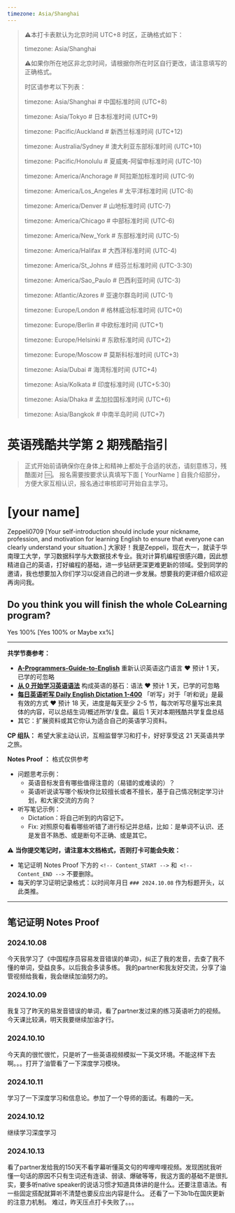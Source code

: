 ```yaml
---
timezone: Asia/Shanghai
---
```


> ⚠️本打卡表默认为北京时间 UTC+8 时区，正确格式如下：
>
> timezone: Asia/Shanghai
>
> ⚠️如果你所在地区非北京时间，请根据你所在时区自行更改，请注意填写的正确格式。
>
> 时区请参考以下列表：
>
> timezone: Asia/Shanghai # 中国标准时间 (UTC+8)
>
> timezone: Asia/Tokyo # 日本标准时间 (UTC+9)
>
> timezone: Pacific/Auckland # 新西兰标准时间 (UTC+12)
>
> timezone: Australia/Sydney # 澳大利亚东部标准时间 (UTC+10)
>
> timezone: Pacific/Honolulu # 夏威夷-阿留申标准时间 (UTC-10)
>
> timezone: America/Anchorage # 阿拉斯加标准时间 (UTC-9)
>
> timezone: America/Los_Angeles # 太平洋标准时间 (UTC-8)
>
> timezone: America/Denver # 山地标准时间 (UTC-7)
>
> timezone: America/Chicago # 中部标准时间 (UTC-6)
>
> timezone: America/New_York # 东部标准时间 (UTC-5)
>
> timezone: America/Halifax # 大西洋标准时间 (UTC-4)
>
> timezone: America/St_Johns # 纽芬兰标准时间 (UTC-3:30)
>
> timezone: America/Sao_Paulo # 巴西利亚时间 (UTC-3)
>
> timezone: Atlantic/Azores # 亚速尔群岛时间 (UTC-1)
>
> timezone: Europe/London # 格林威治标准时间 (UTC+0)
>
> timezone: Europe/Berlin # 中欧标准时间 (UTC+1)
>
> timezone: Europe/Helsinki # 东欧标准时间 (UTC+2)
>
> timezone: Europe/Moscow # 莫斯科标准时间 (UTC+3)
>
> timezone: Asia/Dubai # 海湾标准时间 (UTC+4)
>
> timezone: Asia/Kolkata # 印度标准时间 (UTC+5:30)
>
> timezone: Asia/Dhaka # 孟加拉国标准时间 (UTC+6)
>
> timezone: Asia/Bangkok # 中南半岛时间 (UTC+7)



# 英语残酷共学第 2 期残酷指引

> 正式开始前请确保你在身体上和精神上都处于合适的状态，请刻意练习，残酷面对 🆒。 报名需要按要求认真填写下面 [ YourName ] 自我介绍部分，方便大家互相认识，报名通过审核即可开始自主学习。

# [your name]
Zeppeli0709
[Your self-introduction should include your nickname, profession, and motivation for learning English to ensure that everyone can clearly understand your situation.]
大家好！我是Zeppeli，现在大一，就读于华南理工大学，学习数据科学与大数据技术专业。我对计算机编程很感兴趣，因此想精进自己的英语，打好编程的基础，进一步钻研更深更难更新的领域。受到同学的邀请，我也想要加入你们学习以促进自己的进一步发展。想要我的更详细介绍欢迎再询问我。
## Do you think you will finish the whole CoLearning program?
Yes 100%
[Yes 100% or Maybe xx%]

---

**共学节奏参考：**

- [**A-Programmers-Guide-to-English**](https://github.com/yujiangshui/A-Programmers-Guide-to-English) 重新认识英语这门语言 ❤️ 预计 1 天，已学的可忽略
- [**从 0 开始学习英语语法**](https://hzpt-inet-club.github.io/english-note/) 构成英语的基石：语法 ❤️ 预计 1 天，已学的可忽略
- [**每日英语听写 Daily English Dictation 1-400**](https://www.bilibili.com/video/BV1U7411a7xG?p=3&vd_source=bc0666711d2280c24d54945ab9c11146) 「听写」对于「听和说」是最有效的方式 ❤️ 预计 18 天，进度是每天至少 2-5 节，每次听写尽量写出来具体的内容，可以总结生词/概述所学/复盘。最后 1 天对本期残酷共学复盘总结
- 其它：扩展资料或其它你认为适合自己的英语学习资料。

**CP 组队：**  希望大家主动认识，互相监督学习和打卡，好好享受这 21 天英语共学之旅。

**Notes Proof ：** 格式仅供参考

- 问题思考示例：
  - 英语音标发音有哪些值得注意的（易错的或难读的）？
  - 英语听说读写哪个板块你比较擅长或者不擅长，基于自己情况制定学习计划，和大家交流的方向？
- 听写笔记示例：
  - Dictation：将自己听到的内容记下。
  - Fix: 对照原句看看哪些听错了进行标记并总结，比如：是单词不认识、还是发音不熟悉、或是断句不正确、或是其它。

⚠️ **当你提交笔记时，请注意本文档格式，否则打卡可能会失败：**

- 笔记证明 Notes Proof 下方的 `<!-- Content_START -->` 和` <!-- Content_END -->` 不要删除。
- 每天的学习证明记录格式：以时间年月日 `### 2024.10.08` 作为标题开头，以此类推。

---

## 笔记证明 Notes Proof

<!-- Content_START --> 

### 2024.10.08
今天我学习了《中国程序员容易发音错误的单词》，纠正了我的发音，去查了我不懂的单词，受益良多。以后我会多读多练。
我的partner和我友好交流，分享了油管视频给我看，我会继续加油努力的。

### 2024.10.09
我复习了昨天的易发音错误的单词，看了partner发过来的练习英语听力的视频。今天课比较满，明天我要继续加油才行。


### 2024.10.10
今天真的很忙很忙，只是听了一些英语视频模拟一下英文环境。不能这样下去啊。。。打开了油管看了一下深度学习模块。


### 2024.10.11
学习了一下深度学习和信息论。参加了一个导师的面试。有趣的一天。


### 2024.10.12
继续学习深度学习


### 2024.10.13
看了partner发给我的150天不看字幕听懂英文句的哔哩哔哩视频。发现困扰我听懂一句话的原因不只有生词还有连读、弱读、爆破等等，我这方面的基础不是很扎实，要多听native speaker的说话习惯才知道具体讲的是什么。还要注意语法。有一些固定搭配就算听不清楚也要反应出内容是什么。
还看了一下3b1b在国庆更新的注意力机制。
难过，昨天压点打卡失败了。。。



<!-- Content_END -->
